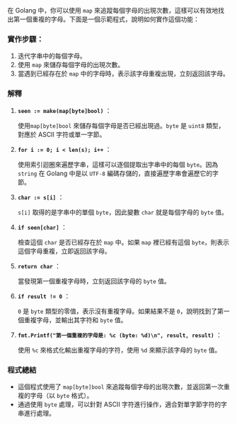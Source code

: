 在 Golang 中，你可以使用 `map` 來追蹤每個字母的出現次數，這樣可以有效地找出第一個重複的字母。下面是一個示範程式，說明如何實作這個功能：

### 實作步驟：

1. 迭代字串中的每個字母。
2. 使用 `map` 來儲存每個字母的出現次數。
3. 當遇到已經存在於 `map` 中的字母時，表示該字母重複出現，立刻返回該字母。

### 解釋

1. **`seen := make(map[byte]bool)`** ：

    使用`map[byte]bool` 來儲存每個字母是否已經出現過。`byte` 是 `uint8` 類型，對應於 ASCII 字符或單一字節。

2.  **`for i := 0; i < len(s); i++`** ：

    使用索引迴圈來遍歷字串，這樣可以逐個提取出字串中的每個 `byte`。因為 `string` 在 Golang 中是以 `UTF-8` 編碼存儲的，直接遍歷字串會遍歷它的字節。

3. **`char := s[i]`** ：

    `s[i]` 取得的是字串中的單個 `byte`，因此變數 `char` 就是每個字母的 `byte` 值。

4. **`if seen[char]`** ：

    檢查這個 `char` 是否已經存在於 `map` 中。如果 `map` 裡已經有這個 `byte`，則表示這個字母重複，立即返回該字母。

5. **`return char`** ：

    當發現第一個重複字母時，立刻返回該字母的 `byte` 值。

6. **`if result != 0`** ：

    `0` 是 `byte` 類型的零值，表示沒有重複字母。如果結果不是 `0`，說明找到了第一個重複字母，並輸出其字符和 `byte` 值。

7. **`fmt.Printf("第一個重複的字母是: %c (byte: %d)\n", result, result)`** ：

    使用 `%c` 來格式化輸出重複字母的字符，使用 `%d` 來顯示該字母的 `byte` 值。

### 程式總結

* 這個程式使用了 `map[byte]bool` 來追蹤每個字母的出現次數，並返回第一次重複的字母（以 `byte` 格式）。
* 通過使用 `byte` 處理，可以針對 ASCII 字符進行操作，適合對單字節字符的字串進行處理。
